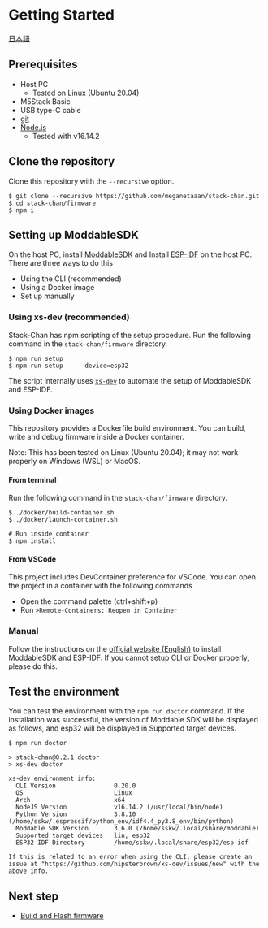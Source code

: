 # Getting Started

[日本語](./getting-started_ja.md)

## Prerequisites

* Host PC
    * Tested on Linux (Ubuntu 20.04)
* M5Stack Basic
* USB type-C cable
* [git](https://git-scm.com/)
* [Node.js](https://nodejs.org/en/)
    * Tested with v16.14.2

## Clone the repository

Clone this repository with the `--recursive` option.

```console
$ git clone --recursive https://github.com/meganetaaan/stack-chan.git
$ cd stack-chan/firmware
$ npm i
```

## Setting up ModdableSDK

On the host PC, install [ModdableSDK](https://github.com/Moddable-OpenSource/moddable) and
Install [ESP-IDF](https://docs.espressif.com/projects/esp-idf/en/latest/esp32/get-started/index.html) on the host PC.
There are three ways to do this

- Using the CLI (recommended)
- Using a Docker image
- Set up manually

### Using xs-dev (recommended)

Stack-Chan has npm scripting of the setup procedure.
Run the following command in the `stack-chan/firmware` directory.

```console
$ npm run setup
$ npm run setup -- --device=esp32
```

The script internally uses [`xs-dev`](https://github.com/HipsterBrown/xs-dev) to automate the setup of ModdableSDK and ESP-IDF.

### Using Docker images

This repository provides a Dockerfile build environment.
You can build, write and debug firmware inside a Docker container.

Note: This has been tested on Linux (Ubuntu 20.04); it may not work properly on Windows (WSL) or MacOS.

#### From terminal

Run the following command in the `stack-chan/firmware` directory.

```console
$ ./docker/build-container.sh
$ ./docker/launch-container.sh

# Run inside container
$ npm install
```

#### From VSCode

This project includes DevContainer preference for VSCode.
You can open the project in a container with the following commands

* Open the command palette (ctrl+shift+p)
* Run `>Remote-Containers: Reopen in Container`

### Manual

Follow the instructions on the [official website (English)](https://github.com/Moddable-OpenSource/moddable/blob/public/documentation/Moddable%20SDK%20-%20Getting%20Started.md) to install ModdableSDK and ESP-IDF.
If you cannot setup CLI or Docker properly, please do this.

## Test the environment

You can test the environment with the `npm run doctor` command.
If the installation was successful, the version of Moddable SDK will be displayed as follows, and esp32 will be displayed in Supported target devices.

```console
$ npm run doctor

> stack-chan@0.2.1 doctor
> xs-dev doctor

xs-dev environment info:
  CLI Version                0.20.0                                                                
  OS                         Linux                                                                 
  Arch                       x64                                                                   
  NodeJS Version             v16.14.2 (/usr/local/bin/node)                                        
  Python Version             3.8.10 (/home/sskw/.espressif/python_env/idf4.4_py3.8_env/bin/python) 
  Moddable SDK Version       3.6.0 (/home/sskw/.local/share/moddable)                              
  Supported target devices   lin, esp32                                                            
  ESP32 IDF Directory        /home/sskw/.local/share/esp32/esp-idf                                 

If this is related to an error when using the CLI, please create an issue at "https://github.com/hipsterbrown/xs-dev/issues/new" with the above info.
```

## Next step

- [Build and Flash firmware](./flashing-firmware.md)
